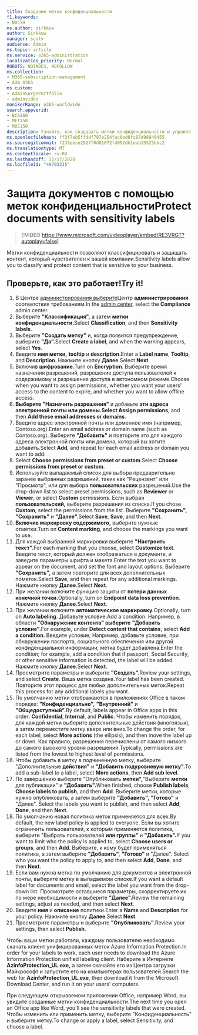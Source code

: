 ```yaml
---
title: Создание меток конфиденциальности
f1.keywords:
- NOCSH
ms.author: sirkkuw
author: Sirkkuw
manager: scotv
audience: Admin
ms.topic: article
ms.service: o365-administration
localization_priority: Normal
ROBOTS: NOINDEX, NOFOLLOW
ms.collection:
- M365-subscription-management
- Adm_O365
ms.custom:
- AdminSurgePortfolio
- adminvideo
monikerRange: o365-worldwide
search.appverid:
- BCS160
- MET150
- MOE150
description: Узнайте, как создавать метки конфиденциальности и управлять ими.
ms.openlocfilehash: ff3f7eb5ffddf797e254fac0ed8fc87d96940455
ms.sourcegitcommit: f231eece2927f0d01072fd092db1eab15525bbc2
ms.translationtype: MT
ms.contentlocale: ru-RU
ms.lasthandoff: 12/17/2020
ms.locfileid: "49703215"
---
```

# <a name="protect-documents-with-sensitivity-labels"></a><span data-ttu-id="b4bd9-103">Защита документов с помощью меток конфиденциальности</span><span class="sxs-lookup"><span data-stu-id="b4bd9-103">Protect documents with sensitivity labels</span></span>

> [!VIDEO https://www.microsoft.com/videoplayer/embed/RE3VRGT?autoplay=false]

<span data-ttu-id="b4bd9-104">Метки конфиденциальности позволяют классифицировать и защищать контент, который чувствителен к вашей компании.</span><span class="sxs-lookup"><span data-stu-id="b4bd9-104">Sensitivity labels allow you to classify and protect content that is sensitive to your business.</span></span>

## <a name="try-it"></a><span data-ttu-id="b4bd9-105">Проверьте, как это работает!</span><span class="sxs-lookup"><span data-stu-id="b4bd9-105">Try it!</span></span>

1. <span data-ttu-id="b4bd9-106">В Центре [администрирования выберите](https://admin.microsoft.com)Центр **администрирования** соответствия требованиям.</span><span class="sxs-lookup"><span data-stu-id="b4bd9-106">In the [admin center](https://admin.microsoft.com), select the **Compliance** admin center.</span></span>
1. <span data-ttu-id="b4bd9-107">Выберите **"Классификация",** а затем **метки конфиденциальности.**</span><span class="sxs-lookup"><span data-stu-id="b4bd9-107">Select **Classification**, and then **Sensitivity labels**.</span></span>
1. <span data-ttu-id="b4bd9-108">Выберите **"Создать метку"** и, когда появится предупреждение, выберите **"Да".**</span><span class="sxs-lookup"><span data-stu-id="b4bd9-108">Select **Create a label**, and when the warning appears, select **Yes**.</span></span>
1. <span data-ttu-id="b4bd9-109">Введите **имя метки,** **tooltip** и **description.**</span><span class="sxs-lookup"><span data-stu-id="b4bd9-109">Enter a **Label name**, **Tooltip**, and **Description**.</span></span> <span data-ttu-id="b4bd9-110">Нажмите кнопку **Далее**.</span><span class="sxs-lookup"><span data-stu-id="b4bd9-110">Select **Next**.</span></span>
1. <span data-ttu-id="b4bd9-111">Включив **шифрование.**</span><span class="sxs-lookup"><span data-stu-id="b4bd9-111">Turn on **Encryption**.</span></span> <span data-ttu-id="b4bd9-112">Выберите время назначения разрешений, разрешение доступа пользователей к содержимому и разрешение доступа в автономном режиме.</span><span class="sxs-lookup"><span data-stu-id="b4bd9-112">Choose when you want to assign permissions, whether you want your users' access to the content to expire, and whether you want to allow offline access.</span></span>
1. <span data-ttu-id="b4bd9-113">**Выберите "Назначить разрешения"** и добавьте **эти адреса электронной почты или домены.**</span><span class="sxs-lookup"><span data-stu-id="b4bd9-113">**Select Assign permissions**, and then **Add these email addresses or domains**.</span></span>
1. <span data-ttu-id="b4bd9-114">Введите адрес электронной почты или доменное имя (например, Contoso.org).</span><span class="sxs-lookup"><span data-stu-id="b4bd9-114">Enter an email address or domain name (such as Contoso.org).</span></span>  <span data-ttu-id="b4bd9-115">Выберите **"Добавить"** и повторите это для каждого адреса электронной почты или домена, который вы хотите добавить.</span><span class="sxs-lookup"><span data-stu-id="b4bd9-115">Select **Add**, and repeat for each email address or domain you want to add.</span></span>
1. <span data-ttu-id="b4bd9-116">Select **Choose permissions from preset or custom**.</span><span class="sxs-lookup"><span data-stu-id="b4bd9-116">Select **Choose permissions from preset or custom**.</span></span>
1. <span data-ttu-id="b4bd9-117">Используйте выпадаемый список для выбора предварительно  заранее выбранных разрешений, таких как "Рецензент" или "Просмотр", или для выбора **пользовательских** разрешений.</span><span class="sxs-lookup"><span data-stu-id="b4bd9-117">Use the drop-down list to select preset permissions, such as **Reviewer** or **Viewer**, or select **Custom** permissions.</span></span> <span data-ttu-id="b4bd9-118">Если выбран **пользовательский,** выберите разрешения из списка.</span><span class="sxs-lookup"><span data-stu-id="b4bd9-118">If you chose **Custom**, select the permissions from the list.</span></span> <span data-ttu-id="b4bd9-119">Выберите **"Сохранить",** **"Сохранить"** и **"Далее".**</span><span class="sxs-lookup"><span data-stu-id="b4bd9-119">Select **Save**, **Save**, and then **Next**.</span></span>
1. <span data-ttu-id="b4bd9-120">**Включив маркировку содержимого,** выберите нужные отметки.</span><span class="sxs-lookup"><span data-stu-id="b4bd9-120">Turn on **Content marking**, and choose the markings you want to use.</span></span>
1. <span data-ttu-id="b4bd9-121">Для каждой выбранной маркировки выберите **"Настроить текст".**</span><span class="sxs-lookup"><span data-stu-id="b4bd9-121">For each marking that you choose, select **Customize text**.</span></span> <span data-ttu-id="b4bd9-122">Введите текст, который должен отображаться в документе, и заведите параметры шрифта и макета.</span><span class="sxs-lookup"><span data-stu-id="b4bd9-122">Enter the text you want to appear on the document, and set the font and layout options.</span></span> <span data-ttu-id="b4bd9-123">Выберите **"Сохранить",** а затем повторите для всех дополнительных пометок.</span><span class="sxs-lookup"><span data-stu-id="b4bd9-123">Select **Save**, and then repeat for any additional markings.</span></span> <span data-ttu-id="b4bd9-124">Нажмите кнопку **Далее**.</span><span class="sxs-lookup"><span data-stu-id="b4bd9-124">Select **Next**.</span></span>
1. <span data-ttu-id="b4bd9-125">При желании включите функцию защиты от **потери данных конечной точки.**</span><span class="sxs-lookup"><span data-stu-id="b4bd9-125">Optionally, turn on **Endpoint data loss prevention**.</span></span> <span data-ttu-id="b4bd9-126">Нажмите кнопку **Далее**.</span><span class="sxs-lookup"><span data-stu-id="b4bd9-126">Select **Next**.</span></span>
1. <span data-ttu-id="b4bd9-127">При желании включите **автоматическое маркировку.**</span><span class="sxs-lookup"><span data-stu-id="b4bd9-127">Optionally, turn on **Auto labeling**.</span></span> <span data-ttu-id="b4bd9-128">Добавьте условие.</span><span class="sxs-lookup"><span data-stu-id="b4bd9-128">Add a condition.</span></span> <span data-ttu-id="b4bd9-129">Например, в области **"Обнаружение контента" выберите** **"Добавить условие".**</span><span class="sxs-lookup"><span data-stu-id="b4bd9-129">For example, under **Detect content that contains**, select **Add a condition**.</span></span> <span data-ttu-id="b4bd9-130">Введите условие; Например, добавьте условие, при обнаружении паспорта, социального обеспечения или другой конфиденциальной информации, метка будет добавлена.</span><span class="sxs-lookup"><span data-stu-id="b4bd9-130">Enter the condition; for example, add a condition that if passport, Social Security, or other sensitive information is detected, the label will be added.</span></span> <span data-ttu-id="b4bd9-131">Нажмите кнопку **Далее**.</span><span class="sxs-lookup"><span data-stu-id="b4bd9-131">Select **Next**.</span></span>
1. <span data-ttu-id="b4bd9-132">Просмотрите параметры и выберите **"Создать".**</span><span class="sxs-lookup"><span data-stu-id="b4bd9-132">Review your settings, and select **Create**.</span></span> <span data-ttu-id="b4bd9-133">Ваша метка создана.</span><span class="sxs-lookup"><span data-stu-id="b4bd9-133">Your label has been created.</span></span> <span data-ttu-id="b4bd9-134">Повторите этот процесс для любых дополнительных меток.</span><span class="sxs-lookup"><span data-stu-id="b4bd9-134">Repeat this process for any additional labels you want.</span></span>
1. <span data-ttu-id="b4bd9-135">По умолчанию метки отображаются в приложениях Office в таком порядке: **"Конфиденциально",** **"Внутренний"** и **"Общедоступный".**</span><span class="sxs-lookup"><span data-stu-id="b4bd9-135">By default, labels appear in Office apps in this order: **Confidential**, **Internal**, and **Public**.</span></span> <span data-ttu-id="b4bd9-136">Чтобы изменить порядок, для  каждой метки выберите дополнительные действия (многоязык), а затем переместите метку вверх или вниз.</span><span class="sxs-lookup"><span data-stu-id="b4bd9-136">To change the order, for each label, select **More actions** (the ellipsis), and then move the label up or down.</span></span> <span data-ttu-id="b4bd9-137">Как правило, разрешения перечислены от самого низкого до самого высокого уровня разрешений.</span><span class="sxs-lookup"><span data-stu-id="b4bd9-137">Typically, permissions are listed from the lowest to highest level of permissions.</span></span>
1. <span data-ttu-id="b4bd9-138">Чтобы добавить в метку в подчиненную метку, выберите "Дополнительные **действия"** и **"Добавить подуровневую метку".**</span><span class="sxs-lookup"><span data-stu-id="b4bd9-138">To add a sub-label to a label, select **More actions**, then **Add sub level**.</span></span>
1. <span data-ttu-id="b4bd9-139">По завершению выберите "Опубликовать **метки",**"Выберите **метки** для публикации" и **"Добавить".**</span><span class="sxs-lookup"><span data-stu-id="b4bd9-139">When finished, choose **Publish labels**, **Choose labels to publish**, and then **Add**.</span></span> <span data-ttu-id="b4bd9-140">Выберите метки, которые нужно опубликовать, а затем выберите **"Добавить",** **"Готово"** и "Далее". </span><span class="sxs-lookup"><span data-stu-id="b4bd9-140">Select the labels you want to publish, and then select **Add**, **Done**, and then **Next**.</span></span>
1. <span data-ttu-id="b4bd9-141">По умолчанию новая политика меток применяется для всех.</span><span class="sxs-lookup"><span data-stu-id="b4bd9-141">By default, the new label policy is applied to everyone.</span></span> <span data-ttu-id="b4bd9-142">Если вы хотите ограничить пользователей, к которым применяется политика, выберите "Выбрать пользователей **или группы"** и **"Добавить".**</span><span class="sxs-lookup"><span data-stu-id="b4bd9-142">If you want to limit who the policy is applied to, select **Choose users or groups**, and then **Add**.</span></span> <span data-ttu-id="b4bd9-143">Выберите, к кому будет применяться политика, а затем выберите **"Добавить",** **"Готово"** и "Далее". </span><span class="sxs-lookup"><span data-stu-id="b4bd9-143">Select who you want the policy to apply to, and then select **Add**, **Done**, and then **Next**.</span></span>
1. <span data-ttu-id="b4bd9-144">Если вам нужна метка по умолчанию для документов и электронной почты, выберите метку в выпадаемом списке.</span><span class="sxs-lookup"><span data-stu-id="b4bd9-144">If you want a default label for documents and email, select the label you want from the drop-down list.</span></span> <span data-ttu-id="b4bd9-145">Просмотрите оставшиеся параметры, скорректируете их по мере необходимости и выберите **"Далее".**</span><span class="sxs-lookup"><span data-stu-id="b4bd9-145">Review the remaining settings, adjust as needed, and then select **Next**.</span></span>
1. <span data-ttu-id="b4bd9-146">Введите **имя** и **описание** политики.</span><span class="sxs-lookup"><span data-stu-id="b4bd9-146">Enter a **Name** and **Description** for your policy.</span></span> <span data-ttu-id="b4bd9-147">Нажмите кнопку **Далее**.</span><span class="sxs-lookup"><span data-stu-id="b4bd9-147">Select **Next**.</span></span>
1. <span data-ttu-id="b4bd9-148">Просмотрите параметры и выберите **"Опубликовать".**</span><span class="sxs-lookup"><span data-stu-id="b4bd9-148">Review your settings, then select **Publish**.</span></span>

<span data-ttu-id="b4bd9-149">Чтобы ваши метки работали, каждому пользователю необходимо скачать клиент унифицированных меток Azure Information Protection.</span><span class="sxs-lookup"><span data-stu-id="b4bd9-149">In order for your labels to work, each user needs to download the Azure Information Protection unified labeling client.</span></span> <span data-ttu-id="b4bd9-150">Наберите в Интернете **AzinfoProtection_UL.exe,** а затем скачайте его из Центра загрузки Майкрософт и запустите его на компьютерах пользователей.</span><span class="sxs-lookup"><span data-stu-id="b4bd9-150">Search the web for **AzinfoProtection_UL.exe**, then download it from the Microsoft Download Center, and run it on your users' computers.</span></span>

<span data-ttu-id="b4bd9-151">При следующем открываемом приложении Office, например Word, вы увидите созданные метки конфиденциальности.</span><span class="sxs-lookup"><span data-stu-id="b4bd9-151">The next time you open an Office app like Word, you'll see the sensitivity labels that were created.</span></span> <span data-ttu-id="b4bd9-152">Чтобы изменить или применить метку, выберите "Конфиденциальность" и выберите метку.</span><span class="sxs-lookup"><span data-stu-id="b4bd9-152">To change or apply a label, select Sensitivity, and choose a label.</span></span>

